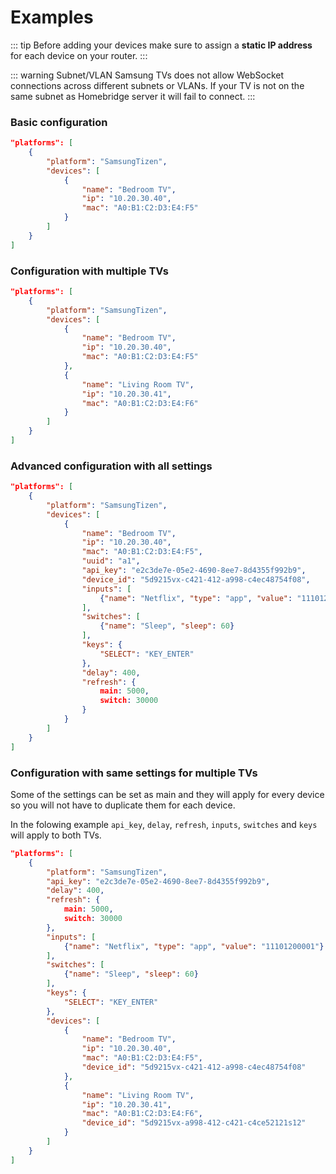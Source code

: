 # Examples

::: tip
Before adding your devices make sure to assign a **static IP address** for each device on your router.
:::

::: warning Subnet/VLAN
Samsung TVs does not allow WebSocket connections across different subnets or VLANs. If your TV is not on the same subnet as Homebridge server it will fail to connect.
:::

### Basic configuration

``` json
"platforms": [
    {
        "platform": "SamsungTizen",
        "devices": [
            {
                "name": "Bedroom TV",
                "ip": "10.20.30.40",
                "mac": "A0:B1:C2:D3:E4:F5"
            }
        ]
    }
]
```

### Configuration with multiple TVs

``` json
"platforms": [
    {
        "platform": "SamsungTizen",
        "devices": [
            {
                "name": "Bedroom TV",
                "ip": "10.20.30.40",
                "mac": "A0:B1:C2:D3:E4:F5"
            },
            {
                "name": "Living Room TV",
                "ip": "10.20.30.41",
                "mac": "A0:B1:C2:D3:E4:F6"
            }
        ]
    }
]
```

### Advanced configuration with all settings

``` json
"platforms": [
    {
        "platform": "SamsungTizen",
        "devices": [
            {
                "name": "Bedroom TV",
                "ip": "10.20.30.40",
                "mac": "A0:B1:C2:D3:E4:F5",
                "uuid": "a1",
                "api_key": "e2c3de7e-05e2-4690-8ee7-8d4355f992b9",
                "device_id": "5d9215vx-c421-412-a998-c4ec48754f08",
                "inputs": [
                    {"name": "Netflix", "type": "app", "value": "11101200001"}
                ],
                "switches": [
                    {"name": "Sleep", "sleep": 60}
                ],
                "keys": {
                    "SELECT": "KEY_ENTER"
                },
                "delay": 400,
                "refresh": {
                    main: 5000,
                    switch: 30000
                }
            }
        ]
    }
]
```

### Configuration with same settings for multiple TVs

Some of the settings can be set as main and they will apply for every device so you will not have to duplicate them for each device.

In the folowing example `api_key`, `delay`, `refresh`, `inputs`, `switches` and `keys` will apply to both TVs.

``` json
"platforms": [
    {
        "platform": "SamsungTizen",
        "api_key": "e2c3de7e-05e2-4690-8ee7-8d4355f992b9",
        "delay": 400,
        "refresh": {
            main: 5000,
            switch: 30000
        },
        "inputs": [
            {"name": "Netflix", "type": "app", "value": "11101200001"}
        ],
        "switches": [
            {"name": "Sleep", "sleep": 60}
        ],
        "keys": {
            "SELECT": "KEY_ENTER"
        },
        "devices": [
            {
                "name": "Bedroom TV",
                "ip": "10.20.30.40",
                "mac": "A0:B1:C2:D3:E4:F5",
                "device_id": "5d9215vx-c421-412-a998-c4ec48754f08"
            },
            {
                "name": "Living Room TV",
                "ip": "10.20.30.41",
                "mac": "A0:B1:C2:D3:E4:F6",
                "device_id": "5d9215vx-a998-412-c421-c4ce52121s12"
            }
        ]
    }
]
```
